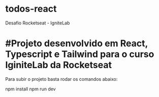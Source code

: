 # todos-react
Desafio Rocketseat - IgniteLab

#Projeto desenvolvido em React, Typescript e Tailwind para o curso IginiteLab da Rocketseat
===========================================================================================

Para subir o projeto basta rodar os comandos abaixo:

npm install
npm run dev
